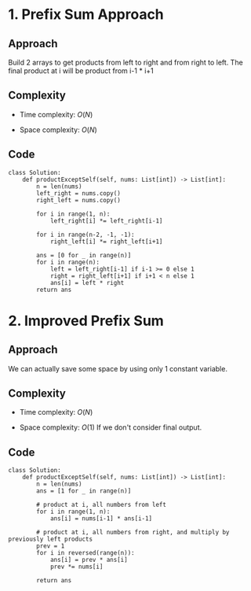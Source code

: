 # 1. Prefix Sum Approach
## Approach
Build 2 arrays to get products from left to right and from right to left.
The final product at i will be product from i-1 * i+1


## Complexity
- Time complexity:
    $O(N)$

- Space complexity:
    $O(N)$

## Code
```python3 []
class Solution:
    def productExceptSelf(self, nums: List[int]) -> List[int]:
        n = len(nums)
        left_right = nums.copy()
        right_left = nums.copy()

        for i in range(1, n):
            left_right[i] *= left_right[i-1]
        
        for i in range(n-2, -1, -1):
            right_left[i] *= right_left[i+1]
        
        ans = [0 for _ in range(n)]
        for i in range(n):
            left = left_right[i-1] if i-1 >= 0 else 1
            right = right_left[i+1] if i+1 < n else 1
            ans[i] = left * right
        return ans
```


# 2. Improved Prefix Sum

## Approach
We can actually save some space by using only 1 constant variable.

## Complexity
- Time complexity:
    $O(N)$

- Space complexity:
    $O(1)$
    If we don't consider final output.

## Code
```python3 []
class Solution:
    def productExceptSelf(self, nums: List[int]) -> List[int]:
        n = len(nums)
        ans = [1 for _ in range(n)]

        # product at i, all numbers from left
        for i in range(1, n):
            ans[i] = nums[i-1] * ans[i-1]
        
        # product at i, all numbers from right, and multiply by previously left products
        prev = 1
        for i in reversed(range(n)):
            ans[i] = prev * ans[i]
            prev *= nums[i]
        
        return ans
```